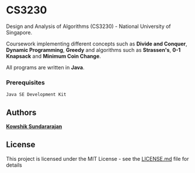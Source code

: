 # CS3230

Design and Analysis of Algorithms (CS3230) - National University of Singapore.

Coursework implementing different concepts such as **Divide and Conquer**, **Dynamic Programming**, **Greedy** and algorithms such as **Strassen's**, **0-1 Knapsack** and **Minimum Coin Change**.

All programs are written in **Java**.

### Prerequisites

```
Java SE Development Kit
```

## Authors

[**Kowshik Sundararajan**](https://github.com/kowshik-sundararajan)

## License

This project is licensed under the MIT License - see the [LICENSE.md](LICENSE.md) file for details
